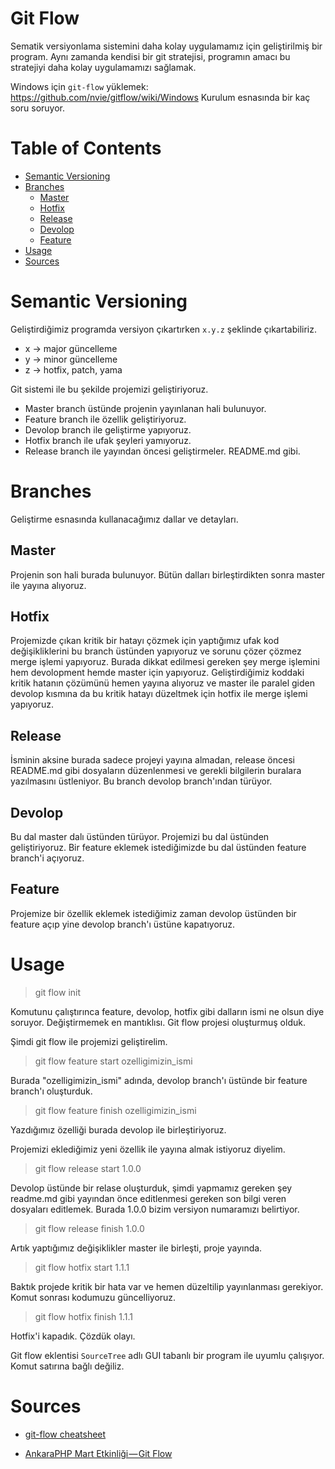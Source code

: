 # Git Flow

Sematik versiyonlama sistemini daha kolay uygulamamız için geliştirilmiş bir program. Aynı zamanda kendisi bir git stratejisi, programın amacı bu stratejiyi daha kolay uygulamamızı sağlamak.

Windows için `git-flow` yüklemek: https://github.com/nvie/gitflow/wiki/Windows
Kurulum esnasında bir kaç soru soruyor.

# Table of Contents

<!-- toc -->

- [Semantic Versioning](#semantic-versioning)
- [Branches](#branches)
  * [Master](#master)
  * [Hotfix](#hotfix)
  * [Release](#release)
  * [Devolop](#devolop)
  * [Feature](#feature)
- [Usage](#usage)
- [Sources](#sources)

<!-- tocstop -->

# Semantic Versioning

Geliştirdiğimiz programda versiyon çıkartırken `x.y.z` şeklinde çıkartabiliriz.

- x -> major güncelleme
- y -> minor güncelleme
- z -> hotfix, patch, yama

Git sistemi ile bu şekilde projemizi geliştiriyoruz.

- Master branch üstünde projenin yayınlanan hali bulunuyor.
- Feature branch ile özellik geliştiriyoruz.
- Devolop branch ile geliştirme yapıyoruz.
- Hotfix branch ile ufak şeyleri yamıyoruz.
- Release branch ile yayından öncesi geliştirmeler. README.md gibi.

# Branches

Geliştirme esnasında kullanacağımız dallar ve detayları.

## Master

Projenin son hali burada bulunuyor. Bütün dalları birleştirdikten sonra master ile yayına alıyoruz.

## Hotfix

Projemizde çıkan kritik bir hatayı çözmek için yaptığımız ufak kod değişikliklerini bu branch üstünden yapıyoruz ve sorunu çözer çözmez merge işlemi yapıyoruz. Burada dikkat edilmesi gereken şey merge işlemini hem devolopment hemde master için yapıyoruz. Geliştirdiğimiz koddaki kritik hatanın çözümünü hemen yayına alıyoruz ve master ile paralel giden devolop kısmına da bu kritik hatayı düzeltmek için hotfix ile merge işlemi yapıyoruz.

## Release

İsminin aksine burada sadece projeyi yayına almadan, release öncesi README.md gibi dosyaların düzenlenmesi ve gerekli bilgilerin buralara yazılmasını üstleniyor. Bu branch devolop branch'ından türüyor.

## Devolop

Bu dal master dalı üstünden türüyor. Projemizi bu dal üstünden geliştiriyoruz. Bir feature eklemek istediğimizde bu dal üstünden feature branch'i açıyoruz.

## Feature

Projemize bir özellik eklemek istediğimiz zaman devolop üstünden bir feature açıp yine devolop branch'ı üstüne kapatıyoruz.

# Usage

> git flow init

Komutunu çalıştırınca feature, devolop, hotfix gibi dalların ismi ne olsun diye soruyor. Değiştirmemek en mantıklısı. Git flow projesi oluşturmuş olduk.

Şimdi git flow ile projemizi geliştirelim.

> git flow feature start ozelligimizin_ismi

Burada "ozelligimizin_ismi" adında, devolop branch'ı üstünde bir feature branch'ı oluşturduk.

> git flow feature finish ozelligimizin_ismi

Yazdığımız özelliği burada devolop ile birleştiriyoruz.

Projemizi eklediğimiz yeni özellik ile yayına almak istiyoruz diyelim.

> git flow release start 1.0.0

Devolop üstünde bir relase oluşturduk, şimdi yapmamız gereken şey readme.md gibi yayından önce editlenmesi gereken son bilgi veren dosyaları editlemek.
Burada 1.0.0 bizim versiyon numaramızı belirtiyor.

> git flow release finish 1.0.0

Artık yaptığımız değişiklikler master ile birleşti, proje yayında.

> git flow hotfix start 1.1.1

Baktık projede kritik bir hata var ve hemen düzeltilip yayınlanması gerekiyor.
Komut sonrası kodumuzu güncelliyoruz.

> git flow hotfix finish 1.1.1 

Hotfix'i kapadık. Çözdük olayı.

Git flow eklentisi `SourceTree` adlı GUI tabanlı bir program ile uyumlu çalışıyor. Komut satırına bağlı değiliz.

# Sources

- [git-flow cheatsheet](https://danielkummer.github.io/git-flow-cheatsheet/index.tr_TR.html)

- [AnkaraPHP Mart Etkinliği — Git Flow](https://medium.com/ankara-php/ankaraphp-mart-etkinli%C4%9Fi-git-flow-13bb74b4981b)
